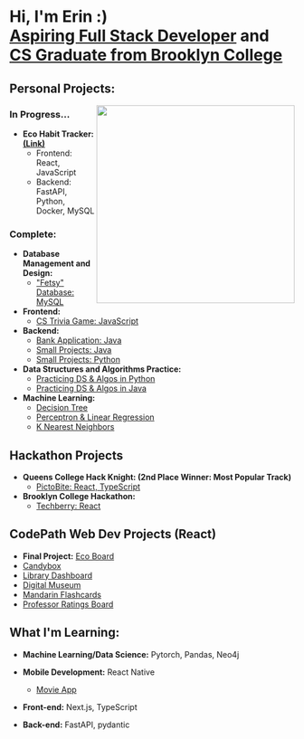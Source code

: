 <h1>Hi, I'm Erin :) <br/><a href="https://drive.google.com/file/d/1FDSPqpGgZttoM-zdQIui_OUG042DkZWF/view?usp=sharing">Aspiring Full Stack Developer</a> and  <a href="https://www.linkedin.com/in/~erinforrest/">CS Graduate from Brooklyn College</a></h1>

<h2>Personal Projects:</h2>

<picture> 
  <source media="(prefers-color-scheme: dark)" srcset="https://github.com/ErinF10/ErinF10/assets/144135752/a67f9542-562e-4b0e-9671-72dcf4a8134a">
  <img img width="350" height="350" align="right" src="https://github.com/ErinF10/ErinF10/assets/144135752/5418d2c7-e0c7-4341-b91d-0d580848b65b">
</picture>

<h3>In Progress...</h3>

- <b>Eco Habit Tracker:  [(Link)](https://github.com/ErinF10/eco_habit_tracker) </b>
  - Frontend: React, JavaScript
  - Backend: FastAPI, Python, Docker, MySQL

<h3>Complete:</h3>

- <b>Database Management and Design:</b>
  - ["Fetsy" Database: MySQL](https://github.com/ErinF10/Fetsy-Database)
- <b>Frontend:</b>
  - [CS Trivia Game: JavaScript](https://github.com/ErinF10/Who-Wants-To-Be-A-Millionaire-)
- <b>Backend:</b>
  - [Bank Application: Java](https://github.com/ErinF10/Bank-Application)
  - [Small Projects: Java](https://github.com/ErinF10/Java-Projects)
  - [Small Projects: Python](https://github.com/ErinF10/Python-Projects)
- <b>Data Structures and Algorithms Practice:</b>
  - [Practicing DS & Algos in Python](https://github.com/ErinF10/Practicing-DS-and-Algos-in-Python.git)
  - [Practicing DS & Algos in Java](https://github.com/ErinF10/DS-and-Algos-Practice/tree/main)
- <b>Machine Learning:</b>
  - [Decision Tree](https://github.com/ErinF10/Project-1-Decision-Tree)
  - [Perceptron & Linear Regression](https://github.com/ErinF10/Project-2-Perceptron-Linear-Regression)
  - [K Nearest Neighbors](https://github.com/ErinF10/HW4-KNN)

<h2>Hackathon Projects</h2>

- <b>Queens College Hack Knight: (2nd Place Winner: Most Popular Track)</b>
  - [PictoBite: React, TypeScript](https://github.com/ErinF10/PictoBite)
- <b>Brooklyn College Hackathon:</b>
  - [Techberry: React](https://github.com/Kyrushiqi/bc-hackathon)
 
<h2>CodePath Web Dev Projects (React)</h2>

  - <strong>Final Project:</strong> [Eco Board](https://github.com/ErinF10/eco-board)
  - [Candybox](https://github.com/ErinF10/candybox)
  - [Library Dashboard](https://github.com/ErinF10/library-dashboard)
  - [Digital Museum](https://github.com/ErinF10/ditigal-museum)
  - [Mandarin Flashcards](https://github.com/ErinF10/mandarin-flashcards)
  - [Professor Ratings Board](https://github.com/ErinF10/Brooklyn-Collge-Professor-Board)

<h2>What I'm Learning:</h2>

  - <b>Machine Learning/Data Science:</b> Pytorch, Pandas, Neo4j

  - <b>Mobile Development:</b> React Native
    - [Movie App](https://github.com/ErinF10/movie-app)
 
  - <b>Front-end:</b> Next.js, TypeScript

  - <b>Back-end:</b> FastAPI, pydantic

